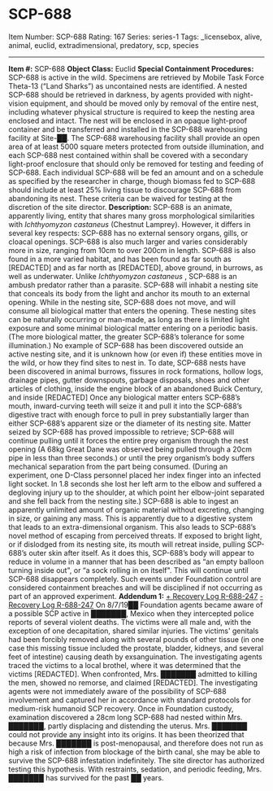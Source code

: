 # SCP-688
Item Number: SCP-688
Rating: 167
Series: series-1
Tags: _licensebox, alive, animal, euclid, extradimensional, predatory, scp, species

---

**Item #:** SCP-688
**Object Class:** Euclid
**Special Containment Procedures:** SCP-688 is active in the wild. Specimens are retrieved by Mobile Task Force Theta-13 (“Land Sharks”) as uncontained nests are identified. A nested SCP-688 should be retrieved in darkness, by agents provided with night-vision equipment, and should be moved only by removal of the entire nest, including whatever physical structure is required to keep the nesting area enclosed and intact. The nest will be enclosed in an opaque light-proof container and be transferred and installed in the SCP-688 warehousing facility at Site-██.
The SCP-688 warehousing facility shall provide an open area of at least 5000 square meters protected from outside illumination, and each SCP-688 nest contained within shall be covered with a secondary light-proof enclosure that should only be removed for testing and feeding of SCP-688. Each individual SCP-688 will be fed an amount and on a schedule as specified by the researcher in charge, though biomass fed to SCP-688 should include at least 25% living tissue to discourage SCP-688 from abandoning its nest. These criteria can be waived for testing at the discretion of the site director.
**Description:** SCP-688 is an animate, apparently living, entity that shares many gross morphological similarities with _Ichthyomyzon castaneus_ (Chestnut Lamprey). However, it differs in several key respects: SCP-688 has no external sensory organs, gills, or cloacal openings. SCP-688 is also much larger and varies considerably more in size, ranging from 10cm to over 200cm in length. SCP-688 is also found in a more varied habitat, and has been found as far south as [REDACTED] and as far north as [REDACTED], above ground, in burrows, as well as underwater.
Unlike _Ichthyomyzon castaneus_ , SCP-688 is an ambush predator rather than a parasite. SCP-688 will inhabit a nesting site that conceals its body from the light and anchor its mouth to an external opening. While in the nesting site, SCP-688 does not move, and will consume all biological matter that enters the opening. These nesting sites can be naturally occurring or man-made, as long as there is limited light exposure and some minimal biological matter entering on a periodic basis. (The more biological matter, the greater SCP-688’s tolerance for some illumination.) No example of SCP-688 has been discovered outside an active nesting site, and it is unknown how (or even if) these entities move in the wild, or how they find sites to nest in.
To date, SCP-688 nests have been discovered in animal burrows, fissures in rock formations, hollow logs, drainage pipes, gutter downspouts, garbage disposals, shoes and other articles of clothing, inside the engine block of an abandoned Buick Century, and inside [REDACTED]
Once any biological matter enters SCP-688’s mouth, inward-curving teeth will seize it and pull it into the SCP-688’s digestive tract with enough force to pull in prey substantially larger than either SCP-688’s apparent size or the diameter of its nesting site. Matter seized by SCP-688 has proved impossible to retrieve; SCP-688 will continue pulling until it forces the entire prey organism through the nest opening (A 68kg Great Dane was observed being pulled through a 20cm pipe in less than three seconds.) or until the prey organism’s body suffers mechanical separation from the part being consumed. (During an experiment, one D-Class personnel placed her index finger into an infected light socket. In 1.8 seconds she lost her left arm to the elbow and suffered a degloving injury up to the shoulder, at which point her elbow-joint separated and she fell back from the nesting site.)
SCP-688 is able to ingest an apparently unlimited amount of organic material without excreting, changing in size, or gaining any mass. This is apparently due to a digestive system that leads to an extra-dimensional organism. This also leads to SCP-688’s novel method of escaping from perceived threats. If exposed to bright light, or if dislodged from its nesting site, its mouth will retreat inside, pulling SCP-688’s outer skin after itself. As it does this, SCP-688’s body will appear to reduce in volume in a manner that has been described as “an empty balloon turning inside out", or “a sock rolling in on itself". This will continue until SCP-688 disappears completely. Such events under Foundation control are considered containment breaches and will be disciplined if not occurring as part of an approved experiment.
**Addendum 1:**
[\+ Recovery Log R-688-247](javascript:;)
[\- Recovery Log R-688-247](javascript:;)
On 8/7/19██ Foundation agents became aware of a possible SCP active in ███████, Mexico when they intercepted police reports of several violent deaths. The victims were all male and, with the exception of one decapitation, shared similar injuries. The victims' genitals had been forcibly removed along with several pounds of other tissue (in one case this missing tissue included the prostate, bladder, kidneys, and several feet of intestine) causing death by exsanguination.
The investigating agents traced the victims to a local brothel, where it was determined that the victims [REDACTED]. When confronted, Mrs. ███████ admitted to killing the men, showed no remorse, and claimed [REDACTED]. The investigating agents were not immediately aware of the possibility of SCP-688 involvement and captured her in accordance with standard protocols for medium-risk humanoid SCP recovery.
Once in Foundation custody, examination discovered a 28cm long SCP-688 had nested within Mrs. ███████, partly displacing and distending the uterus. Mrs. ███████ could not provide any insight into its origins.
It has been theorized that because Mrs. ███████ is post-menopausal, and therefore does not run as high a risk of infection from blockage of the birth canal, she may be able to survive the SCP-688 infestation indefinitely. The site director has authorized testing this hypothesis.
With restraints, sedation, and periodic feeding, Mrs. ███████ has survived for the past ██ years.